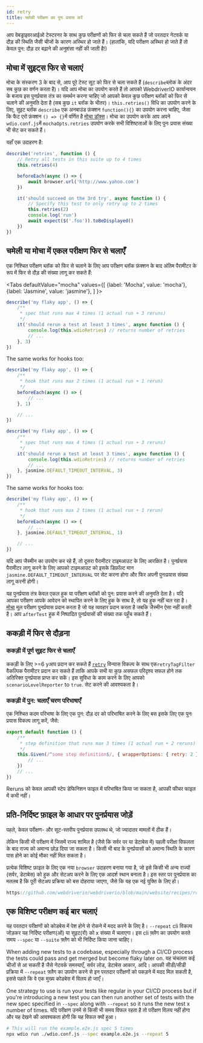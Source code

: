 ```yaml
---
id: retry
title: फ्लेकी परीक्षण का पुनः प्रयास करें
---
```


आप वेबड्राइवरआईओ टेस्टरनर के साथ कुछ परीक्षणों को फिर से चला सकते हैं जो परतदार नेटवर्क या दौड़ की स्थिति जैसी चीजों के कारण अस्थिर हो जाते हैं। (हालांकि, यदि परीक्षण अस्थिर हो जाते हैं तो केवल पुन: दौड़ दर बढ़ाने की अनुशंसा नहीं की जाती है!)

## मोचा में सुइट्स फिर से चलाएं

मोचा के संस्करण 3 के बाद से, आप पूरे टेस्ट सूट को फिर से चला सकते हैं (`describe`ब्लोक के अंदर सब कुछ का वर्णन करता है)। यदि आप मोचा का उपयोग करते हैं तो आपको WebdriverIO कार्यान्वयन के बजाय इस पुनर्प्रयास तंत्र का समर्थन करना चाहिए जो आपको केवल कुछ परीक्षण ब्लॉकों को फिर से चलाने की अनुमति देता है (सब कुछ `it` ब्लॉक के भीतर)। `this.retries()` विधि का उपयोग करने के लिए, सुइट ब्लॉक `describe` एक अनबाउंड फ़ंक्शन `function(){}` का उपयोग करना चाहिए, जैसा कि फैट एरो फ़ंक्शन `() => {}`में वर्णित है [मोचा डॉक्स](https://mochajs.org/#arrow-functions)। मोचा का उपयोग करके आप अपने `wdio.conf.js`में `mochaOpts.retries` उपयोग करके सभी विशिष्टताओं के लिए पुनः प्रयास संख्या भी सेट कर सकते हैं।

यहाँ एक उदाहरण है:

```js
describe('retries', function () {
    // Retry all tests in this suite up to 4 times
    this.retries(4)

    beforeEach(async () => {
        await browser.url('http://www.yahoo.com')
    })

    it('should succeed on the 3rd try', async function () {
        // Specify this test to only retry up to 2 times
        this.retries(2)
        console.log('run')
        await expect($('.foo')).toBeDisplayed()
    })
})
```

## चमेली या मोचा में एकल परीक्षण फिर से चलाएँ

एक निश्चित परीक्षण ब्लॉक को फिर से चलाने के लिए आप परीक्षण ब्लॉक फ़ंक्शन के बाद अंतिम पैरामीटर के रूप में फिर से दौड़ की संख्या लागू कर सकते हैं:

<Tabs
  defaultValue="mocha"
  values={[
    {label: 'Mocha', value: 'mocha'},
 {label: 'Jasmine', value: 'jasmine'},
 ]
}>
<TabItem value="mocha">

```js
describe('my flaky app', () => {
    /**
     * spec that runs max 4 times (1 actual run + 3 reruns)
     */
    it('should rerun a test at least 3 times', async function () {
        console.log(this.wdioRetries) // returns number of retries
        // ...
    }, 3)
})
```

The same works for hooks too:

```js
describe('my flaky app', () => {
    /**
     * hook that runs max 2 times (1 actual run + 1 rerun)
     */
    beforeEach(async () => {
        // ...
    }, 1)

    // ...
})
```

</TabItem>
<TabItem value="jasmine">

```js
describe('my flaky app', () => {
    /**
     * spec that runs max 4 times (1 actual run + 3 reruns)
     */
    it('should rerun a test at least 3 times', async function () {
        console.log(this.wdioRetries) // returns number of retries
        // ...
    }, jasmine.DEFAULT_TIMEOUT_INTERVAL, 3)
})
```

The same works for hooks too:

```js
describe('my flaky app', () => {
    /**
     * hook that runs max 2 times (1 actual run + 1 rerun)
     */
    beforeEach(async () => {
        // ...
    }, jasmine.DEFAULT_TIMEOUT_INTERVAL, 1)

    // ...
})
```

यदि आप जैस्मीन का उपयोग कर रहे हैं, तो दूसरा पैरामीटर टाइमआउट के लिए आरक्षित है। पुनर्प्रयास पैरामीटर लागू करने के लिए आपको टाइमआउट को इसके डिफ़ॉल्ट मान `jasmine.DEFAULT_TIMEOUT_INTERVAL` पर सेट करना होगा और फिर अपनी पुनःप्रयास संख्या लागू करनी होगी।

</TabItem>
</Tabs>

यह पुनर्प्रयास तंत्र केवल एकल हुक या परीक्षण ब्लॉकों को पुन: प्रयास करने की अनुमति देता है। यदि आपका परीक्षण आपके आवेदन को स्थापित करने के लिए हुक के साथ है, तो यह हुक नहीं चल रहा है। [मोचा](https://mochajs.org/#retry-tests) मूल परीक्षण पुनर्प्रयास प्रदान करता है जो यह व्यवहार प्रदान करता है जबकि जैस्मीन ऐसा नहीं करती है। आप ` afterTest ` हुक में निष्पादित पुनर्प्रयासों की संख्या तक पहुँच सकते हैं।

## ककड़ी में फिर से दौड़ना

### ककड़ी में पूर्ण सुइट फिर से चलाएँ

ककड़ी के लिए >=6 yआप प्रदान कर सकते हैं [`retry`](https://github.com/cucumber/cucumber-js/blob/master/docs/cli.md#retry-failing-tests) विन्यास विकल्प के साथ एक`retryTagFilter` वैकल्पिक पैरामीटर प्रदान कर सकते हैं ताकि आपके सभी या कुछ असफल परिदृश्य सफल होने तक अतिरिक्त पुनर्प्रयास प्राप्त कर सकें। इस सुविधा के काम करने के लिए आपको `scenarioLevelReporter` to `true`. सेट करने की आवश्यकता है।

### ककड़ी में पुन: चलाएँ चरण परिभाषाएँ

एक निश्चित कदम परिभाषा के लिए एक पुन: दौड़ दर को परिभाषित करने के लिए बस इसके लिए एक पुनः प्रयास विकल्प लागू करें, जैसे:

```js
export default function () {
    /**
     * step definition that runs max 3 times (1 actual run + 2 reruns)
     */
    this.Given(/^some step definition$/, { wrapperOptions: { retry: 2 } }, async () => {
        // ...
    })
    // ...
})
```

Reruns को केवल आपकी स्टेप डेफिनिशन फाइल में परिभाषित किया जा सकता है, आपकी फीचर फाइल में कभी नहीं।

## प्रति-निर्दिष्ट फ़ाइल के आधार पर पुनर्प्रयास जोड़ें

पहले, केवल परीक्षण- और सूट-स्तरीय पुनर्प्रयास उपलब्ध थे, जो ज्यादातर मामलों में ठीक हैं।

लेकिन किसी भी परीक्षण में जिसमें राज्य शामिल है (जैसे कि सर्वर पर या डेटाबेस में) पहली परीक्षा विफलता के बाद राज्य को अमान्य छोड़ दिया जा सकता है। किसी भी बाद के पुनर्प्रयासों को अमान्य स्थिति के कारण पास होने का कोई मौका नहीं मिल सकता है।

प्रत्येक विशिष्ट फ़ाइल के लिए एक नया `browser` उदाहरण बनाया गया है, जो इसे किसी भी अन्य राज्यों (सर्वर, डेटाबेस) को हुक और सेटअप करने के लिए एक आदर्श स्थान बनाता है। इस स्तर पर पुनर्प्रयास का मतलब है कि पूरी सेटअप प्रक्रिया को बस दोहराया जाएगा, जैसे कि यह एक नई युक्ति के लिए हो।

```js reference useHTTPS
https://github.com/webdriverio/webdriverio/blob/main/website/recipes/retry-per-spec.js
```

## एक विशिष्ट परीक्षण कई बार चलाएं

यह परतदार परीक्षणों को कोडबेस में पेश होने से रोकने में मदद करने के लिए है। `--repeat` cli विकल्प जोड़कर यह निर्दिष्ट परीक्षण(ओं) या सुइट(रों) को x संख्या में चलाएगा। इस cli फ़्लैग का उपयोग करते समय `--spec` या `--suite` फ़्लैग को भी निर्दिष्ट किया जाना चाहिए।

When adding new tests to a codebase, especially through a CI/CD process the tests could pass and get merged but become flaky later on. यह चंचलता कई चीजों से आ सकती है जैसे नेटवर्क समस्याएँ, सर्वर लोड, डेटाबेस आकार, आदि। आपकी सीडी/सीडी प्रक्रिया में `--repeat` फ़्लैग का उपयोग करने से इन परतदार परीक्षणों को पकड़ने में मदद मिल सकती है, इससे पहले कि वे एक मुख्य कोडबेस में विलय हो जाएँ।

One strategy to use is run your tests like regular in your CI/CD process but if you're introducing a new test you can then run another set of tests with the new spec specified in `--spec` along with `--repeat` so it runs the new test x number of times. यदि परीक्षण उनमें से किसी भी समय विफल रहता है तो परीक्षण विलय नहीं होगा और यह देखने की आवश्यकता होगी कि यह विफल क्यों हुआ।

```sh
# This will run the example.e2e.js spec 5 times
npx wdio run ./wdio.conf.js --spec example.e2e.js --repeat 5
```
